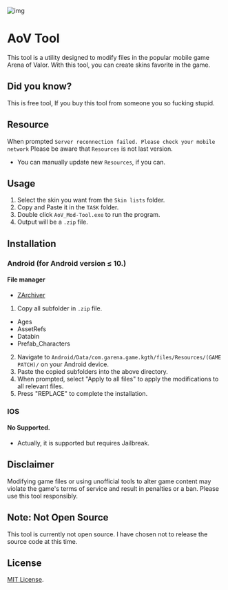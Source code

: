 ![img](https://media.discordapp.net/attachments/1119950039079465000/1162968171163172924/Screenshot_2023-10-15_110241.png?ex=653ddd82&is=652b6882&hm=e715b00ed7802196278f4eae1b03b45be0dea8232f491d66a943bdcd8b2d1838&=)

# AoV Tool
This tool is a utility designed to modify files in the popular mobile game Arena of Valor. With this tool, you can create skins favorite in the game.

## Did you know?
This is free tool, If you buy this tool from someone you so fucking stupid.

## Resource
When prompted `Server reconnection failed. Please check your mobile network` Please be aware that `Resources` is not last version.

- You can manually update new `Resources`, if you can.

## Usage
1. Select the skin you want from the `Skin lists` folder.
2. Copy and Paste it in the `TASK` folder.
3. Double click `AoV_Mod-Tool.exe` to run the program.
4. Output will be a `.zip` file.

## Installation
### Android (for Android version ≤ 10.)

#### File manager
- [ZArchiver](https://play.google.com/store/apps/details?id=ru.zdevs.zarchiver&hl=th&gl=US&pli=1)

1. Copy all subfolder in `.zip` file.
- Ages
- AssetRefs
- Databin
- Prefab_Characters
  
2. Navigate to `Android/Data/com.garena.game.kgth/files/Resources/(GAME PATCH)/` on your Android device.
3. Paste the copied subfolders into the above directory.
4. When prompted, select "Apply to all files" to apply the modifications to all relevant files.
5. Press "REPLACE" to complete the installation.

### IOS 
#### No Supported.
- Actually, it is supported but requires Jailbreak.

## Disclaimer
Modifying game files or using unofficial tools to alter game content may violate the game's terms of service and result in penalties or a ban. Please use this tool responsibly.

## Note: Not Open Source
This tool is currently not open source. I have chosen not to release the source code at this time.

## License
[MIT License](LICENSE).
